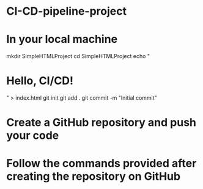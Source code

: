 # CI-CD-pipeline-project
# In your local machine
mkdir SimpleHTMLProject
cd SimpleHTMLProject
echo "<html><body><h1>Hello, CI/CD!</h1></body></html>" > index.html
git init
git add .
git commit -m "Initial commit"
# Create a GitHub repository and push your code
# Follow the commands provided after creating the repository on GitHub
